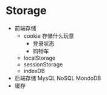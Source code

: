 # Storage
 - 前端存储
   - cookie
   存储什么玩意
     - 登录状态
     - 购物车
   - localStorage
   - sessionStorage
   - indexDB
 - 后端存储
   MysQL NoSQL MondoDB 
 - 缓存